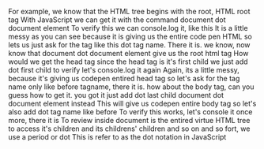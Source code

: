 For example, we know that the HTML tree begins with the root, HTML root tag
With JavaScript we can get it with the command document dot document element
To verify this we can console.log it, like this
It is a little messy as you can see because it is giving us the entire code pen HTML 
so lets us just ask for the tag like this
dot tag name. There it is.
we know, now know that document dot document element give us the root html tag
How would we get the head tag since the head tag is it's first child
we just add dot first child
to verify let's console.log it again
Again, its a little messy, because it's giving us codepen entired head tag 
so let's ask for the tag name only like before
tagname, there it is.
how about the body tag, can you guess how to get it. you got it
just add dot last child
document dot document element instead
This will give us codepen entire body tag so let's also add dot tag name like before
To verify this works, let's console it once more, there it is
To review inside document is the entired virtue HTML tree
to access it's children and its childrens' children and so on and so fort, we use a period or dot
This is refer to as the dot notation in JavaScript
